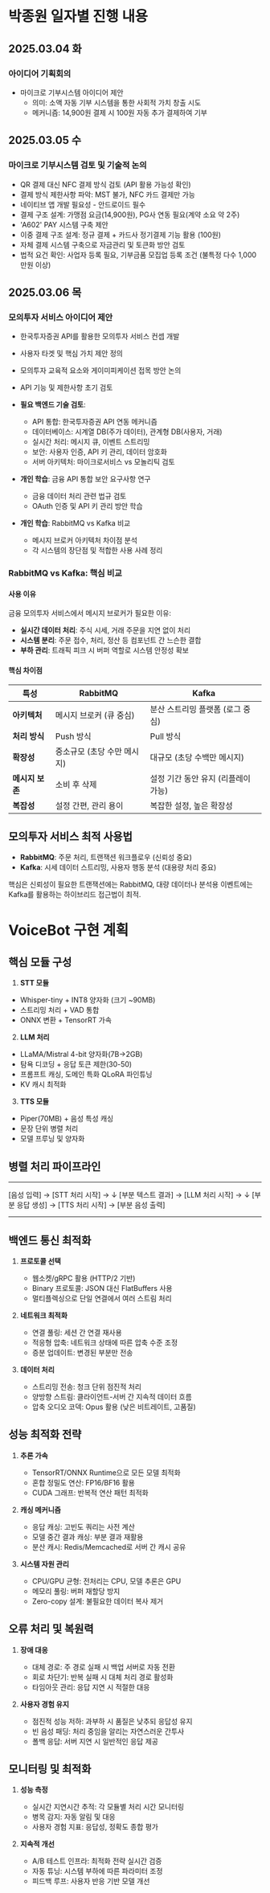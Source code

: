 # 박종원 일자별 진행 내용

## 2025.03.04 화
### 아이디어 기획회의
- 마이크로 기부시스템 아이디어 제안
  - 의미: 소액 자동 기부 시스템을 통한 사회적 가치 창출 시도
  - 메커니즘: 14,900원 결제 시 100원 자동 추가 결제하여 기부

## 2025.03.05 수
### 마이크로 기부시스템 검토 및 기술적 논의
- QR 결제 대신 NFC 결제 방식 검토 (API 활용 가능성 확인)
- 결제 방식 제한사항 파악: MST 불가, NFC 카드 결제만 가능
- 네이티브 앱 개발 필요성 - 안드로이드 필수
- 결제 구조 설계: 가맹점 요금(14,900원), PG사 연동 필요(계약 소요 약 2주)
- 'A602' PAY 시스템 구축 제안
- 이중 결제 구조 설계: 정규 결제 + 카드사 정기결제 기능 활용 (100원)
- 자체 결제 시스템 구축으로 자금관리 및 토큰화 방안 검토
- 법적 요건 확인: 사업자 등록 필요, 기부금품 모집업 등록 조건 (불특정 다수 1,000만원 이상)


## 2025.03.06 목
### 모의투자 서비스 아이디어 제안
- 한국투자증권 API를 활용한 모의투자 서비스 컨셉 개발
- 사용자 타겟 및 핵심 가치 제안 정의
- 모의투자 교육적 요소와 게이미피케이션 접목 방안 논의
- API 기능 및 제한사항 초기 검토
- **필요 백엔드 기술 검토**:
  - API 통합: 한국투자증권 API 연동 메커니즘
  - 데이터베이스: 시계열 DB(주가 데이터), 관계형 DB(사용자, 거래)
  - 실시간 처리: 메시지 큐, 이벤트 스트리밍
  - 보안: 사용자 인증, API 키 관리, 데이터 암호화
  - 서버 아키텍처: 마이크로서비스 vs 모놀리틱 검토
- **개인 학습**: 금융 API 통합 보안 요구사항 연구
  - 금융 데이터 처리 관련 법규 검토
  - OAuth 인증 및 API 키 관리 방안 학습

- **개인 학습**: RabbitMQ vs Kafka 비교 
  - 메시지 브로커 아키텍처 차이점 분석
  - 각 시스템의 장단점 및 적합한 사용 사례 정리

### RabbitMQ vs Kafka: 핵심 비교

#### 사용 이유
금융 모의투자 서비스에서 메시지 브로커가 필요한 이유:
- **실시간 데이터 처리**: 주식 시세, 거래 주문을 지연 없이 처리
- **시스템 분리**: 주문 접수, 처리, 정산 등 컴포넌트 간 느슨한 결합
- **부하 관리**: 트래픽 피크 시 버퍼 역할로 시스템 안정성 확보

#### 핵심 차이점

| 특성 | RabbitMQ | Kafka |
|------|----------|-------|
| **아키텍처** | 메시지 브로커 (큐 중심) | 분산 스트리밍 플랫폼 (로그 중심) |
| **처리 방식** | Push 방식 | Pull 방식 |
| **확장성** | 중소규모 (초당 수만 메시지) | 대규모 (초당 수백만 메시지) |
| **메시지 보존** | 소비 후 삭제 | 설정 기간 동안 유지 (리플레이 가능) |
| **복잡성** | 설정 간편, 관리 용이 | 복잡한 설정, 높은 확장성 |

## 모의투자 서비스 최적 사용법
- **RabbitMQ**: 주문 처리, 트랜잭션 워크플로우 (신뢰성 중요)
- **Kafka**: 시세 데이터 스트리밍, 사용자 행동 분석 (대용량 처리 중요)

핵심은 신뢰성이 필요한 트랜잭션에는 RabbitMQ, 대량 데이터나 분석용 이벤트에는 Kafka를 활용하는 하이브리드 접근법이 최적.


# VoiceBot 구현 계획

## 핵심 모듈 구성
1. **STT 모듈**
  - Whisper-tiny + INT8 양자화 (크기 ~90MB)
  - 스트리밍 처리 + VAD 통합
  - ONNX 변환 + TensorRT 가속

2. **LLM 처리**
  - LLaMA/Mistral 4-bit 양자화(7B→2GB)
  - 탐욕 디코딩 + 응답 토큰 제한(30-50)
  - 프롬프트 캐싱, 도메인 특화 QLoRA 파인튜닝
  - KV 캐시 최적화

3. **TTS 모듈**
  - Piper(70MB) + 음성 특성 캐싱
  - 문장 단위 병렬 처리
  - 모델 프루닝 및 양자화

## 병렬 처리 파이프라인

---
[음성 입력] → [STT 처리 시작] → 
  ↓
[부분 텍스트 결과] → [LLM 처리 시작] →
  ↓
[부분 응답 생성] → [TTS 처리 시작] → [부분 음성 출력] 

---
## 백엔드 통신 최적화
1. **프로토콜 선택**
   - 웹소켓/gRPC 활용 (HTTP/2 기반)
   - Binary 프로토콜: JSON 대신 FlatBuffers 사용
   - 멀티플렉싱으로 단일 연결에서 여러 스트림 처리

2. **네트워크 최적화**
   - 연결 풀링: 세션 간 연결 재사용
   - 적응형 압축: 네트워크 상태에 따른 압축 수준 조정
   - 증분 업데이트: 변경된 부분만 전송

3. **데이터 처리**
   - 스트리밍 전송: 청크 단위 점진적 처리
   - 양방향 스트림: 클라이언트-서버 간 지속적 데이터 흐름
   - 압축 오디오 코덱: Opus 활용 (낮은 비트레이트, 고품질)

## 성능 최적화 전략
1. **추론 가속**
   - TensorRT/ONNX Runtime으로 모든 모델 최적화
   - 혼합 정밀도 연산: FP16/BF16 활용
   - CUDA 그래프: 반복적 연산 패턴 최적화

2. **캐싱 메커니즘**
   - 응답 캐싱: 고빈도 쿼리는 사전 계산
   - 모델 중간 결과 캐싱: 부분 결과 재활용
   - 분산 캐시: Redis/Memcached로 서버 간 캐시 공유

3. **시스템 자원 관리**
   - CPU/GPU 균형: 전처리는 CPU, 모델 추론은 GPU
   - 메모리 풀링: 버퍼 재할당 방지
   - Zero-copy 설계: 불필요한 데이터 복사 제거

## 오류 처리 및 복원력
1. **장애 대응**
   - 대체 경로: 주 경로 실패 시 백업 서버로 자동 전환
   - 회로 차단기: 반복 실패 시 대체 처리 경로 활성화
   - 타임아웃 관리: 응답 지연 시 적절한 대응

2. **사용자 경험 유지**
   - 점진적 성능 저하: 과부하 시 품질은 낮추되 응답성 유지
   - 빈 음성 패딩: 처리 중임을 알리는 자연스러운 간투사
   - 폴백 응답: 서버 지연 시 일반적인 응답 제공

## 모니터링 및 최적화
1. **성능 측정**
   - 실시간 지연시간 추적: 각 모듈별 처리 시간 모니터링
   - 병목 감지: 자동 알림 및 대응
   - 사용자 경험 지표: 응답성, 정확도 종합 평가

2. **지속적 개선**
   - A/B 테스트 인프라: 최적화 전략 실시간 검증
   - 자동 튜닝: 시스템 부하에 따른 파라미터 조정
   - 피드백 루프: 사용자 반응 기반 모델 개선


